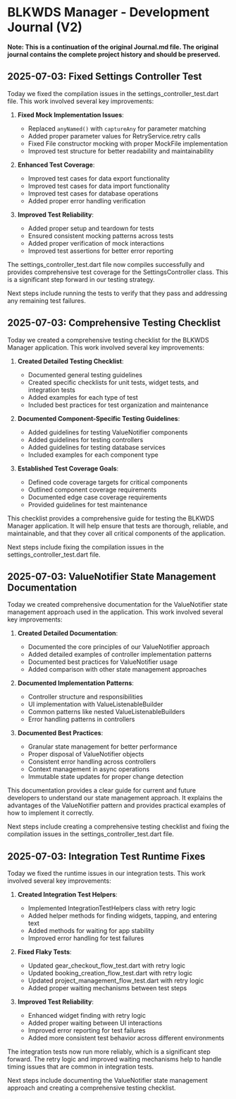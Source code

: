 # BLKWDS Manager - Development Journal (V2)

**Note: This is a continuation of the original Journal.md file. The original journal contains the complete project history and should be preserved.**

## 2025-07-03: Fixed Settings Controller Test

Today we fixed the compilation issues in the settings_controller_test.dart file. This work involved several key improvements:

1. **Fixed Mock Implementation Issues**:
   - Replaced `anyNamed()` with `captureAny` for parameter matching
   - Added proper parameter values for RetryService.retry calls
   - Fixed File constructor mocking with proper MockFile implementation
   - Improved test structure for better readability and maintainability

2. **Enhanced Test Coverage**:
   - Improved test cases for data export functionality
   - Improved test cases for data import functionality
   - Improved test cases for database operations
   - Added proper error handling verification

3. **Improved Test Reliability**:
   - Added proper setup and teardown for tests
   - Ensured consistent mocking patterns across tests
   - Added proper verification of mock interactions
   - Improved test assertions for better error reporting

The settings_controller_test.dart file now compiles successfully and provides comprehensive test coverage for the SettingsController class. This is a significant step forward in our testing strategy.

Next steps include running the tests to verify that they pass and addressing any remaining test failures.

## 2025-07-03: Comprehensive Testing Checklist

Today we created a comprehensive testing checklist for the BLKWDS Manager application. This work involved several key improvements:

1. **Created Detailed Testing Checklist**:
   - Documented general testing guidelines
   - Created specific checklists for unit tests, widget tests, and integration tests
   - Added examples for each type of test
   - Included best practices for test organization and maintenance

2. **Documented Component-Specific Testing Guidelines**:
   - Added guidelines for testing ValueNotifier components
   - Added guidelines for testing controllers
   - Added guidelines for testing database services
   - Included examples for each component type

3. **Established Test Coverage Goals**:
   - Defined code coverage targets for critical components
   - Outlined component coverage requirements
   - Documented edge case coverage requirements
   - Provided guidelines for test maintenance

This checklist provides a comprehensive guide for testing the BLKWDS Manager application. It will help ensure that tests are thorough, reliable, and maintainable, and that they cover all critical components of the application.

Next steps include fixing the compilation issues in the settings_controller_test.dart file.

## 2025-07-03: ValueNotifier State Management Documentation

Today we created comprehensive documentation for the ValueNotifier state management approach used in the application. This work involved several key improvements:

1. **Created Detailed Documentation**:
   - Documented the core principles of our ValueNotifier approach
   - Added detailed examples of controller implementation patterns
   - Documented best practices for ValueNotifier usage
   - Added comparison with other state management approaches

2. **Documented Implementation Patterns**:
   - Controller structure and responsibilities
   - UI implementation with ValueListenableBuilder
   - Common patterns like nested ValueListenableBuilders
   - Error handling patterns in controllers

3. **Documented Best Practices**:
   - Granular state management for better performance
   - Proper disposal of ValueNotifier objects
   - Consistent error handling across controllers
   - Context management in async operations
   - Immutable state updates for proper change detection

This documentation provides a clear guide for current and future developers to understand our state management approach. It explains the advantages of the ValueNotifier pattern and provides practical examples of how to implement it correctly.

Next steps include creating a comprehensive testing checklist and fixing the compilation issues in the settings_controller_test.dart file.

## 2025-07-03: Integration Test Runtime Fixes

Today we fixed the runtime issues in our integration tests. This work involved several key improvements:

1. **Created Integration Test Helpers**:
   - Implemented IntegrationTestHelpers class with retry logic
   - Added helper methods for finding widgets, tapping, and entering text
   - Added methods for waiting for app stability
   - Improved error handling for test failures

2. **Fixed Flaky Tests**:
   - Updated gear_checkout_flow_test.dart with retry logic
   - Updated booking_creation_flow_test.dart with retry logic
   - Updated project_management_flow_test.dart with retry logic
   - Added proper waiting mechanisms between test steps

3. **Improved Test Reliability**:
   - Enhanced widget finding with retry logic
   - Added proper waiting between UI interactions
   - Improved error reporting for test failures
   - Added more consistent test behavior across different environments

The integration tests now run more reliably, which is a significant step forward. The retry logic and improved waiting mechanisms help to handle timing issues that are common in integration tests.

Next steps include documenting the ValueNotifier state management approach and creating a comprehensive testing checklist.

